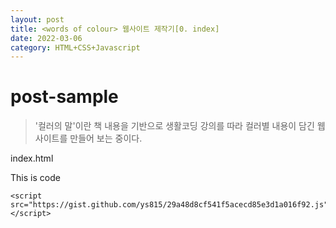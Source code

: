 ```yaml
---
layout: post
title: <words of colour> 웹사이트 제작기[0. index]
date: 2022-03-06 
category: HTML+CSS+Javascript
---
```

# post-sample
  
> '컬러의 말'이란 책 내용을 기반으로 생활코딩 강의를 따라 컬러별 내용이 담긴 웹사이트를 만들어 보는 중이다.
  
index.html
  
This is code
  
```
<script src="https://gist.github.com/ys815/29a48d8cf541f5acecd85e3d1a016f92.js"></script>
```


